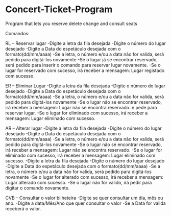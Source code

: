 # Concert-Ticket-Program
Program that lets you reserve delete change and consult seats


Comandos:


RL – Reservar lugar
-Digite a letra da fila desejada
-Digite o número do lugar desejado
-Digite a Data do espetáculo desejada com o formato(dd/mm/aaaa)
-Se a letra, o número e/ou a data não for valida, será pedido para digitá-los novamente
-Se o lugar já se encontrar reservado, será pedido para inserir o comando para reservar lugar novamente.
-Se o lugar for reservado com sucesso, irá receber a mensagem: Lugar registado com sucesso.


ER – Eliminar Lugar
-Digite a letra da fila desejada
-Digite o número do lugar desejado
-Digite a Data do espetáculo desejada com o formato(dd/mm/aaaa)
-Se a letra, o número e/ou a data não for valida, será pedido para digitá-los novamente
-Se o lugar não se encontrar reservado, irá receber a mensagem: Lugar não se encontra reservado. e pede para reservar lugar.
-Se o lugar for eliminado com sucesso, irá receber a mensagem: Lugar eliminado com sucesso.


AR – Alterar lugar
-Digite a letra da fila desejada
-Digite o número do lugar desejado
-Digite a Data do espetáculo desejada com o formato(dd/mm/aaaa)
-Se a letra, o número e/ou a data não for valida, será pedido para digitá-los novamente
-Se o lugar não se encontrar reservado, irá receber a mensagem: Lugar não se encontra reservado.
-Se o lugar for eliminado com sucesso, irá receber a mensagem: Lugar eliminado com sucesso.
-Digite a letra da fila desejada
-Digite o número do lugar desejado
-Digite a Data do espetáculo desejada com o formato(dd/mm/aaaa)
-Se a letra, o número e/ou a data não for valida, será pedido para digitá-los novamente
-Se o lugar for alterado com sucesso, irá receber a mensagem: Lugar alterado com sucesso.
-Se o lugar não for valido, irá pedir para digitar o comando novamente.



CVB – Consultar o valor bilheteira
-Digite se quer consultar um dia, mês ou ano.
-Digite a data/Mês/Ano que quer consultar o valor
-Se a Data for valida receberá o valor.

